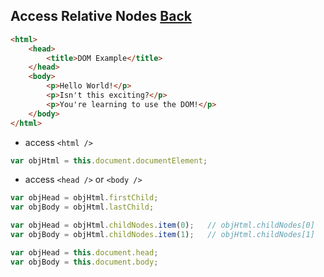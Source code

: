 ## Access Relative Nodes [Back](./../HTML.md)

```html
<html>
    <head>
        <title>DOM Example</title>
    </head>
    <body>
        <p>Hello World!</p>
        <p>Isn't this exciting?</p>
        <p>You're learning to use the DOM!</p>
    </body>
</html>
```

- access `<html />`

```js
var objHtml = this.document.documentElement;
```

- access `<head />` or `<body />`

```js
var objHead = objHtml.firstChild;
var objBody = objHtml.lastChild;
```

```js
var objHead = objHtml.childNodes.item(0);	// objHtml.childNodes[0]
var objBody = objHtml.childNodes.item(1);	// objHtml.childNodes[1]
```

```js
var objHead = this.document.head;
var objBody = this.document.body;
```

